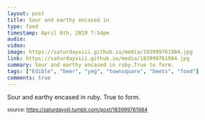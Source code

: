 ```yaml
---
layout: post
title: Sour and earthy encased in
type: food
timestamp: April 6th, 2019 7:54pm
audio: 
video: 
image: https://saturdayxiii.github.io/media/183999761984.jpg
link: https://saturdayxiii.github.io/media/183999761984.jpg
summary: Sour and earthy encased in ruby.True to form.
tags: ["Edible", "beer", "yeg", "townsquare", "beets", "food"]
comments: true
---
```


Sour and earthy encased in ruby.  True to form.
 
  
<small>source: https://saturdayxiii.tumblr.com/post/183999761984</small>